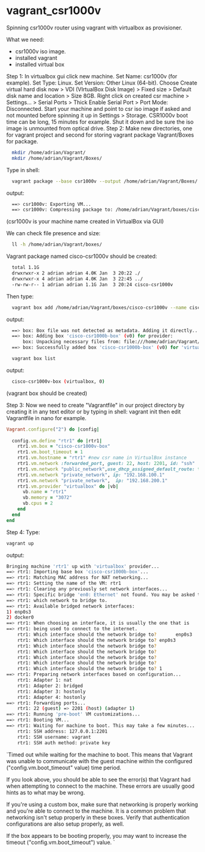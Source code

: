# vagrant_csr1000v
Spinning csr1000v router using vagrant with virtualbox as provisioner. 

What we need:
  - csr1000v iso image.
  - installed vagrant
  - installed virtual box

Step 1:
  In virtualbox gui click new machine.
  Set Name: csr1000v (for example). 
  Set Type: Linux. 
  Set Version: Other Linux (64-bit). 
  Choose Create virtual hard disk now > VDI (VIrtualBox Disk Image) > Fixed size > Default disk name and location > Size 8GB. 
  Right click on created csr machine > Settings... > Serial Ports > Thick Enable Serial Port > Port Mode: Disconnected. 
  Start your machine and point to csr iso image if asked and not mounted before spinning it up in Settings > Storage. 
  CSR1000v boot time can be long, 15 minutes for example. 
  Shut it down and be sure the iso image is unmounted from optical drive. 
Step 2: 
  Make new directories, one for vagrant project and second for storing vagrant package Vagrant/Boxes for package. 
  ```bash
    mkdir /home/adrian/Vagrant/
    mkdir /home/adrian/Vagrant/Boxes/
  ```
  Type in shell: 
  ```bash
    vagrant package --base csr1000v --output /home/adrian/Vagrant/Boxes/
  ```
  output: 
  ```bash
    ==> csr1000v: Exporting VM...
    ==> csr1000v: Compressing package to: /home/adrian/Vagrant/boxes/cisco-csr1000v
  ```
  (csr1000v is your machine name created in VirtualBox via GUI) 

  We can check file presence and size: 
  ```bash
    ll -h /home/adrian/Vagrant/boxes/ 
  ```
  Vagrant package named cisco-csr1000v should be created: 
  ```bash
    total 1.1G
    drwxrwxr-x 2 adrian adrian 4.0K Jan  3 20:22 ./
    drwxrwxr-x 4 adrian adrian 4.0K Jan  3 22:45 ../
    -rw-rw-r-- 1 adrian adrian 1.1G Jan  3 20:24 cisco-csr1000v
  ```
   Then type: 
  ```bash     
    vagrant box add /home/adrian/Vagrant/boxes/cisco-csr1000v --name cisco-csr1000v-box
  ```
  output: 
  ```bash
    ==> box: Box file was not detected as metadata. Adding it directly...
    ==> box: Adding box 'cisco-csr1000b-box' (v0) for provider: 
        box: Unpacking necessary files from: file:///home/adrian/Vagrant/boxes/cisco-csr1000v
    ==> box: Successfully added box 'cisco-csr1000b-box' (v0) for 'virtualbox'!
  ```
  ```bash
    vagrant box list
  ```
  output: 
  ```bash
    cisco-csr1000v-box (virtualbox, 0)
  ```
  (vagrant box should be created)

Step 3: 
    Now we need to create "Vagrantfile" in our project directory by creating it in any text editor or by typing in shell:
    vagrant init
    then edit Vagrantfile in nano for example. 
```ruby
Vagrant.configure("2") do |config|
  
  config.vm.define "rtr1" do |rtr1|
    rtr1.vm.box = "cisco-csr1000v-box" 
    rtr1.vm.boot_timeout = 1 
    rtr1.vm.hostname = "rtr1" #new csr name in VirtualBox instance
    rtr1.vm.network :forwarded_port, guest: 22, host: 2201, id: "ssh" 
    rtr1.vm.network "public_network",use_dhcp_assigned_default_route: true, bridge: "enp0s3: Ethernet"
    rtr1.vm.network "private_network", ip: "192.168.100.1"
    rtr1.vm.network "private_network",  ip: "192.168.200.1"
    rtr1.vm.provider "virtualbox" do |vb|
      vb.name = "rtr1"
      vb.memory = "3072"
      vb.cpus = 2
    end
  end
end
```
Step 4: 
  Type: 
```bash
vagrant up
```
output: 
```bash
Bringing machine 'rtr1' up with 'virtualbox' provider...
==> rtr1: Importing base box 'cisco-csr1000b-box'...
==> rtr1: Matching MAC address for NAT networking...
==> rtr1: Setting the name of the VM: rtr1
==> rtr1: Clearing any previously set network interfaces...
==> rtr1: Specific bridge 'en0: Ethernet' not found. You may be asked to specify
==> rtr1: which network to bridge to.
==> rtr1: Available bridged network interfaces:
1) enp0s3
2) docker0
==> rtr1: When choosing an interface, it is usually the one that is
==> rtr1: being used to connect to the internet.
    rtr1: Which interface should the network bridge to?       enp0s3	
    rtr1: Which interface should the network bridge to? enp0s3
    rtr1: Which interface should the network bridge to? 
    rtr1: Which interface should the network bridge to? 
    rtr1: Which interface should the network bridge to? 
    rtr1: Which interface should the network bridge to? 
    rtr1: Which interface should the network bridge to? 1
==> rtr1: Preparing network interfaces based on configuration...
    rtr1: Adapter 1: nat
    rtr1: Adapter 2: bridged
    rtr1: Adapter 3: hostonly
    rtr1: Adapter 4: hostonly
==> rtr1: Forwarding ports...
    rtr1: 22 (guest) => 2201 (host) (adapter 1)
==> rtr1: Running 'pre-boot' VM customizations...
==> rtr1: Booting VM...
==> rtr1: Waiting for machine to boot. This may take a few minutes...
    rtr1: SSH address: 127.0.0.1:2201
    rtr1: SSH username: vagrant
    rtr1: SSH auth method: private key
```
`Timed out while waiting for the machine to boot. This means that
Vagrant was unable to communicate with the guest machine within
the configured ("config.vm.boot_timeout" value) time period.

If you look above, you should be able to see the error(s) that
Vagrant had when attempting to connect to the machine. These errors
are usually good hints as to what may be wrong.

If you're using a custom box, make sure that networking is properly
working and you're able to connect to the machine. It is a common
problem that networking isn't setup properly in these boxes.
Verify that authentication configurations are also setup properly,
as well.

If the box appears to be booting properly, you may want to increase
the timeout ("config.vm.boot_timeout") value.
`
